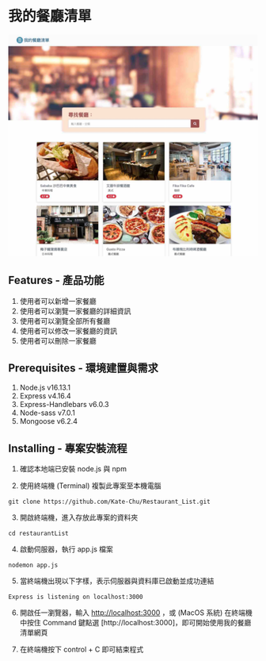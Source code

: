 # 我的餐廳清單

![image](https://github.com/Kate-Chu/Restaurant_List/blob/main/restaurant_intro.jpg)

## Features - 產品功能

1. 使用者可以新增一家餐廳
2. 使用者可以瀏覽一家餐廳的詳細資訊
3. 使用者可以瀏覽全部所有餐廳
4. 使用者可以修改一家餐廳的資訊
5. 使用者可以刪除一家餐廳

## Prerequisites - 環境建置與需求

1. Node.js v16.13.1
2. Express v4.16.4
3. Express-Handlebars v6.0.3
4. Node-sass v7.0.1
5. Mongoose v6.2.4

## Installing - 專案安裝流程

1. 確認本地端已安裝 node.js 與 npm

2. 使用終端機 (Terminal) 複製此專案至本機電腦

```
git clone https://github.com/Kate-Chu/Restaurant_List.git
```

3. 開啟終端機，進入存放此專案的資料夾

```
cd restaurantList
```

4. 啟動伺服器，執行 app.js 檔案

```
nodemon app.js
```

5. 當終端機出現以下字樣，表示伺服器與資料庫已啟動並成功連結

```
Express is listening on localhost:3000
```

6. 開啟任一瀏覽器，輸入 [http://localhost:3000](http://localhost:3000) ，或 (MacOS 系統) 在終端機中按住 Command 鍵點選 [http://localhost:3000]，即可開始使用我的餐廳清單網頁

7. 在終端機按下 control + C 即可結束程式
